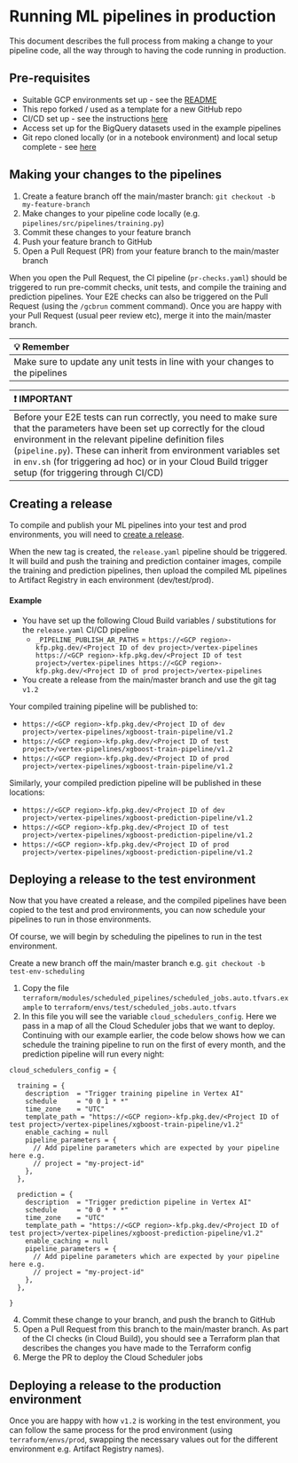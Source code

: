 <!-- 
Copyright 2023 Google LLC

Licensed under the Apache License, Version 2.0 (the "License");
you may not use this file except in compliance with the License.
You may obtain a copy of the License at

    https://www.apache.org/licenses/LICENSE-2.0

Unless required by applicable law or agreed to in writing, software
distributed under the License is distributed on an "AS IS" BASIS,
WITHOUT WARRANTIES OR CONDITIONS OF ANY KIND, either express or implied.
See the License for the specific language governing permissions and
limitations under the License.
 -->

# Running ML pipelines in production

This document describes the full process from making a change to your pipeline code, all the way through to having the code running in production.

## Pre-requisites

- Suitable GCP environments set up - see the [README](README.md)
- This repo forked / used as a template for a new GitHub repo
- CI/CD set up - see the instructions [here](cloudbuild/README.md)
- Access set up for the BigQuery datasets used in the example pipelines
- Git repo cloned locally (or in a notebook environment) and local setup complete - see [here](/docs/README.md#local-setup)

## Making your changes to the pipelines

1. Create a feature branch off the main/master branch: `git checkout -b my-feature-branch`
1. Make changes to your pipeline code locally (e.g. `pipelines/src/pipelines/training.py`)
1. Commit these changes to your feature branch
1. Push your feature branch to GitHub
1. Open a Pull Request (PR) from your feature branch to the main/master branch

When you open the Pull Request, the CI pipeline (`pr-checks.yaml`) should be triggered to run pre-commit checks, unit tests, and compile the training and prediction pipelines. Your E2E checks can also be triggered on the Pull Request (using the `/gcbrun` comment command). Once you are happy with your Pull Request (usual peer review etc), merge it into the main/master branch.

| :bulb: Remember    |
|:-------------------|
| Make sure to update any unit tests in line with your changes to the pipelines |

| :exclamation: IMPORTANT    |
|:---------------------------|
| Before your E2E tests can run correctly, you need to make sure that the parameters have been set up correctly for the cloud environment in the relevant pipeline definition files (`pipeline.py`). These can inherit from environment variables set in `env.sh` (for triggering ad hoc) or in your Cloud Build trigger setup (for triggering through CI/CD) |

## Creating a release

To compile and publish your ML pipelines into your test and prod environments, you will need to [create a release](https://docs.github.com/en/repositories/releasing-projects-on-github/managing-releases-in-a-repository#creating-a-release).

When the new tag is created, the `release.yaml` pipeline should be triggered. It will build and push the training and prediction container images, compile the training and prediction pipelines, then upload the compiled ML pipelines to Artifact Registry in each environment (dev/test/prod).

#### Example

- You have set up the following Cloud Build variables / substitutions for the `release.yaml` CI/CD pipeline
  - `_PIPELINE_PUBLISH_AR_PATHS` = `https://<GCP region>-kfp.pkg.dev/<Project ID of dev project>/vertex-pipelines https://<GCP region>-kfp.pkg.dev/<Project ID of test project>/vertex-pipelines https://<GCP region>-kfp.pkg.dev/<Project ID of prod project>/vertex-pipelines`
- You create a release from the main/master branch and use the git tag `v1.2`

Your compiled training pipeline will be published to:
- `https://<GCP region>-kfp.pkg.dev/<Project ID of dev project>/vertex-pipelines/xgboost-train-pipeline/v1.2`
- `https://<GCP region>-kfp.pkg.dev/<Project ID of test project>/vertex-pipelines/xgboost-train-pipeline/v1.2`
- `https://<GCP region>-kfp.pkg.dev/<Project ID of prod project>/vertex-pipelines/xgboost-train-pipeline/v1.2`

Similarly, your compiled prediction pipeline will be published in these locations:
- `https://<GCP region>-kfp.pkg.dev/<Project ID of dev project>/vertex-pipelines/xgboost-prediction-pipeline/v1.2`
- `https://<GCP region>-kfp.pkg.dev/<Project ID of test project>/vertex-pipelines/xgboost-prediction-pipeline/v1.2`
- `https://<GCP region>-kfp.pkg.dev/<Project ID of prod project>/vertex-pipelines/xgboost-prediction-pipeline/v1.2`

## Deploying a release to the test environment

Now that you have created a release, and the compiled pipelines have been copied to the test and prod environments, you can now schedule your pipelines to run in those environments.

Of course, we will begin by scheduling the pipelines to run in the test environment.

Create a new branch off the main/master branch e.g. `git checkout -b test-env-scheduling`

1. Copy the file `terraform/modules/scheduled_pipelines/scheduled_jobs.auto.tfvars.example` to `terraform/envs/test/scheduled_jobs.auto.tfvars`
1. In this file you will see the variable `cloud_schedulers_config`. Here we pass in a map of all the Cloud Scheduler jobs that we want to deploy. Continuing with our example earlier, the code below shows how we can schedule the training pipeline to run on the first of every month, and the prediction pipeline will run every night:

```
cloud_schedulers_config = {

  training = {
    description  = "Trigger training pipeline in Vertex AI"
    schedule     = "0 0 1 * *"
    time_zone    = "UTC"
    template_path = "https://<GCP region>-kfp.pkg.dev/<Project ID of test project>/vertex-pipelines/xgboost-train-pipeline/v1.2"
    enable_caching = null
    pipeline_parameters = {
      // Add pipeline parameters which are expected by your pipeline here e.g.
      // project = "my-project-id"
    },
  },

  prediction = {
    description  = "Trigger prediction pipeline in Vertex AI"
    schedule     = "0 0 * * *"
    time_zone    = "UTC"
    template_path = "https://<GCP region>-kfp.pkg.dev/<Project ID of test project>/vertex-pipelines/xgboost-prediction-pipeline/v1.2"
    enable_caching = null
    pipeline_parameters = {
      // Add pipeline parameters which are expected by your pipeline here e.g.
      // project = "my-project-id"
    },
  },

}
```

4. Commit these change to your branch, and push the branch to GitHub
5. Open a Pull Request from this branch to the main/master branch. As part of the CI checks (in Cloud Build), you should see a Terraform plan that describes the changes you have made to the Terraform config
6. Merge the PR to deploy the Cloud Scheduler jobs

## Deploying a release to the production environment

Once you are happy with how `v1.2` is working in the test environment, you can follow the same process for the prod environment (using `terraform/envs/prod`, swapping the necessary values out for the different environment e.g. Artifact Registry names).
